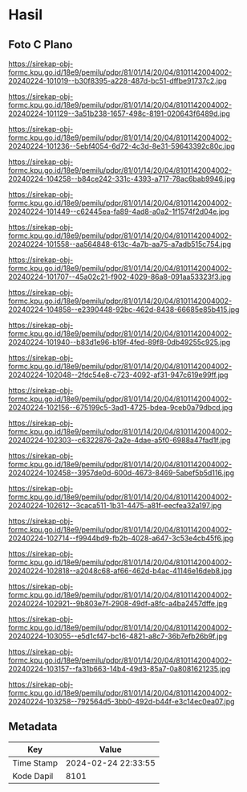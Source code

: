 # Hasil

## Foto C Plano

https://sirekap-obj-formc.kpu.go.id/18e9/pemilu/pdpr/81/01/14/20/04/8101142004002-20240224-101019--b30f8395-a228-487d-bc51-dffbe91737c2.jpg

https://sirekap-obj-formc.kpu.go.id/18e9/pemilu/pdpr/81/01/14/20/04/8101142004002-20240224-101129--3a51b238-1657-498c-8191-020643f6489d.jpg

https://sirekap-obj-formc.kpu.go.id/18e9/pemilu/pdpr/81/01/14/20/04/8101142004002-20240224-101236--5ebf4054-6d72-4c3d-8e31-59643392c80c.jpg

https://sirekap-obj-formc.kpu.go.id/18e9/pemilu/pdpr/81/01/14/20/04/8101142004002-20240224-104258--b84ce242-331c-4393-a717-78ac6bab9946.jpg

https://sirekap-obj-formc.kpu.go.id/18e9/pemilu/pdpr/81/01/14/20/04/8101142004002-20240224-101449--c62445ea-fa89-4ad8-a0a2-1f1574f2d04e.jpg

https://sirekap-obj-formc.kpu.go.id/18e9/pemilu/pdpr/81/01/14/20/04/8101142004002-20240224-101558--aa564848-613c-4a7b-aa75-a7adb515c754.jpg

https://sirekap-obj-formc.kpu.go.id/18e9/pemilu/pdpr/81/01/14/20/04/8101142004002-20240224-101707--45a02c21-f902-4029-86a8-091aa53323f3.jpg

https://sirekap-obj-formc.kpu.go.id/18e9/pemilu/pdpr/81/01/14/20/04/8101142004002-20240224-104858--e2390448-92bc-462d-8438-66685e85b415.jpg

https://sirekap-obj-formc.kpu.go.id/18e9/pemilu/pdpr/81/01/14/20/04/8101142004002-20240224-101940--b83d1e96-b19f-4fed-89f8-0db49255c925.jpg

https://sirekap-obj-formc.kpu.go.id/18e9/pemilu/pdpr/81/01/14/20/04/8101142004002-20240224-102048--2fdc54e8-c723-4092-af31-947c619e99ff.jpg

https://sirekap-obj-formc.kpu.go.id/18e9/pemilu/pdpr/81/01/14/20/04/8101142004002-20240224-102156--675199c5-3ad1-4725-bdea-9ceb0a79dbcd.jpg

https://sirekap-obj-formc.kpu.go.id/18e9/pemilu/pdpr/81/01/14/20/04/8101142004002-20240224-102303--c6322876-2a2e-4dae-a5f0-6988a47fad1f.jpg

https://sirekap-obj-formc.kpu.go.id/18e9/pemilu/pdpr/81/01/14/20/04/8101142004002-20240224-102458--3957de0d-600d-4673-8469-5abef5b5d116.jpg

https://sirekap-obj-formc.kpu.go.id/18e9/pemilu/pdpr/81/01/14/20/04/8101142004002-20240224-102612--3caca511-1b31-4475-a81f-eecfea32a197.jpg

https://sirekap-obj-formc.kpu.go.id/18e9/pemilu/pdpr/81/01/14/20/04/8101142004002-20240224-102714--f9944bd9-fb2b-4028-a647-3c53e4cb45f6.jpg

https://sirekap-obj-formc.kpu.go.id/18e9/pemilu/pdpr/81/01/14/20/04/8101142004002-20240224-102818--a2048c68-af66-462d-b4ac-41146e16deb8.jpg

https://sirekap-obj-formc.kpu.go.id/18e9/pemilu/pdpr/81/01/14/20/04/8101142004002-20240224-102921--9b803e7f-2908-49df-a8fc-a4ba2457dffe.jpg

https://sirekap-obj-formc.kpu.go.id/18e9/pemilu/pdpr/81/01/14/20/04/8101142004002-20240224-103055--e5d1cf47-bc16-4821-a8c7-36b7efb26b9f.jpg

https://sirekap-obj-formc.kpu.go.id/18e9/pemilu/pdpr/81/01/14/20/04/8101142004002-20240224-103157--fa31b663-14b4-49d3-85a7-0a8081621235.jpg

https://sirekap-obj-formc.kpu.go.id/18e9/pemilu/pdpr/81/01/14/20/04/8101142004002-20240224-103258--792564d5-3bb0-492d-b44f-e3c14ec0ea07.jpg


## Metadata

| Key        | Value               |
| ---------- | ------------------- |
| Time Stamp | 2024-02-24 22:33:55 |
| Kode Dapil | 8101                |




